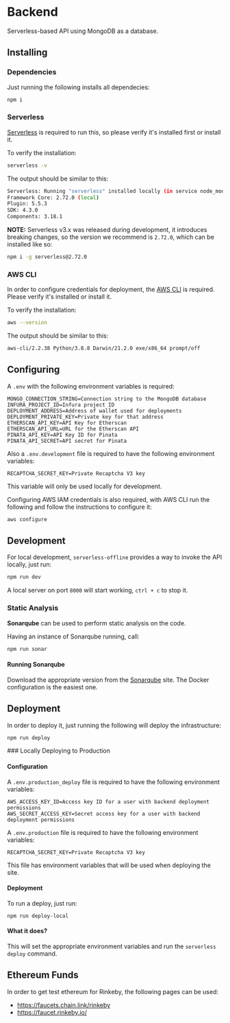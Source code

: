 # Backend

Serverless-based API using MongoDB as a database.

## Installing

### Dependencies

Just running the following installs all dependecies:
```bash
npm i
```

### Serverless

[Serverless](https://www.serverless.com/framework/docs/getting-started) is required to run this, so please verify it's installed first or install it.

To verify the installation:
```bash
serverless -v
```

The output should be similar to this:
```bash
Serverless: Running "serverless" installed locally (in service node_modules)
Framework Core: 2.72.0 (local)
Plugin: 5.5.3
SDK: 4.3.0
Components: 3.18.1
```

**NOTE:** Serverless v3.x was released during development, it introduces breaking changes, so the version we recommend is `2.72.0`, which can be installed like so:
```bash
npm i -g serverless@2.72.0
```

### AWS CLI

In order to configure credentials for deployment, the [AWS CLI](https://docs.aws.amazon.com/cli/latest/userguide/getting-started-install.html) is required. Please verify it's installed or install it.

To verify the installation:
```bash
aws --version
```

The output should be similar to this:
```bash
aws-cli/2.2.38 Python/3.8.8 Darwin/21.2.0 exe/x86_64 prompt/off
```

## Configuring

A `.env` with the following environment variables is required:
```
MONGO_CONNECTION_STRING=Connection string to the MongoDB database
INFURA_PROJECT_ID=Infura project ID
DEPLOYMENT_ADDRESS=Address of wallet used for deployments
DEPLOYMENT_PRIVATE_KEY=Private key for that address
ETHERSCAN_API_KEY=API Key for Etherscan
ETHERSCAN_API_URL=URL for the Etherscan API
PINATA_API_KEY=API Key ID for Pinata
PINATA_API_SECRET=API secret for Pinata
```

Also a `.env.development` file is required to have the following environment variables:
```
RECAPTCHA_SECRET_KEY=Private Recaptcha V3 key
```
This variable will only be used locally for development.

Configuring AWS IAM credentials is also required, with AWS CLI run the following and follow the instructions to configure it:
```bash
aws configure
```

## Development

For local development, `serverless-offline` provides a way to invoke the API locally, just run:
```bash
npm run dev
```

A local server on port `8000` will start working, `ctrl + c` to stop it.

### Static Analysis

**Sonarqube** can be used to perform static analysis on the code.

Having an instance of Sonarqube running, call:
```bash
npm run sonar
```

#### Running Sonarqube

Download the appropriate version from the [Sonarqube](https://www.sonarqube.org/downloads/) site. The Docker configuration is the easiest one.

## Deployment

In order to deploy it, just running the following will deploy the infrastructure:
```bash
npm run deploy
```

### Locally Deploying to Production

#### Configuration

A `.env.production_deploy` file is required to have the following environment variables:
```
AWS_ACCESS_KEY_ID=Access key ID for a user with backend deployment permissions
AWS_SECRET_ACCESS_KEY=Secret access key for a user with backend deployment permissions
```

A `.env.production` file is required to have the following environment variables:
```
RECAPTCHA_SECRET_KEY=Private Recaptcha V3 key
```
This file has environment variables that will be used when deploying the site.

#### Deployment

To run a deploy, just run:
```
npm run deploy-local
```

#### What it does?

This will set the appropriate environment variables and run the `serverless deploy` command.

## Ethereum Funds

In order to get test ethereum for Rinkeby, the following pages can be used:
- https://faucets.chain.link/rinkeby
- https://faucet.rinkeby.io/